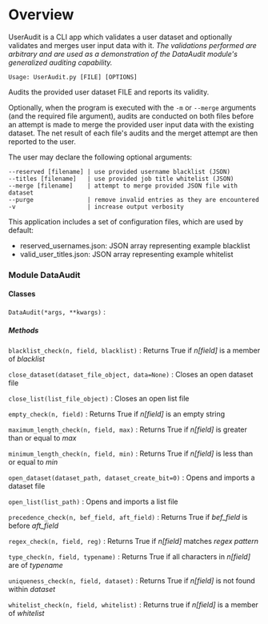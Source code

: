 # Overview

UserAudit is a CLI app which validates a user dataset and optionally validates and merges user input data with it.
_The validations performed are arbitrary and are used as a demonstration of the DataAudit module's generalized auditing capability._

`Usage: UserAudit.py [FILE] [OPTIONS]`

Audits the provided user dataset FILE and reports its validity.

Optionally, when the program is executed with the `-m` or `--merge` arguments (and the required file argument), audits are conducted on both files before an attempt is made to merge the provided user input data with the existing dataset. The net result of each file's audits and the merget attempt are then reported to the user.

The user may declare the following optional arguments:
```
--reserved [filename] | use provided username blacklist (JSON)
--titles [filename]   | use provided job title whitelist (JSON)
--merge [filename]    | attempt to merge provided JSON file with dataset
--purge               | remove invalid entries as they are encountered
-v                    | increase output verbosity
```

This application includes a set of configuration files, which are used by default:
- reserved_usernames.json: JSON array representing example blacklist
- valid_user_titles.json: JSON array representing example whitelist



### Module DataAudit

#### Classes

`DataAudit(*args, **kwargs)`
: 
##### Methods

   `blacklist_check(n, field, blacklist)`
   : Returns True if _n[field]_ is a member of _blacklist_

   `close_dataset(dataset_file_object, data=None)`
   : Closes an open dataset file

   `close_list(list_file_object)`
   : Closes an open list file

   `empty_check(n, field)`
   : Returns True if _n[field]_ is an empty string

   `maximum_length_check(n, field, max)`
   : Returns True if _n[field]_ is greater than or equal to _max_

   `minimum_length_check(n, field, min)`
   : Returns True if _n[field]_ is less than or equal to _min_

   `open_dataset(dataset_path, dataset_create_bit=0)`
   : Opens and imports a dataset file

   `open_list(list_path)`
   : Opens and imports a list file

   `precedence_check(n, bef_field, aft_field)`
   : Returns True if _bef_field_ is before _aft_field_

   `regex_check(n, field, reg)`
   : Returns True if _n[field]_ matches _regex pattern_

   `type_check(n, field, typename)`
   : Returns True if all characters in _n[field]_ are of _typename_

   `uniqueness_check(n, field, dataset)`
   : Returns True if _n[field]_ is not found within _dataset_

   `whitelist_check(n, field, whitelist)`
   : Returns true if _n[field]_ is a member of _whitelist_

